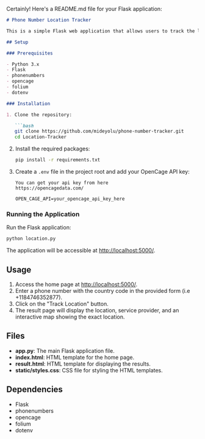 Certainly! Here's a README.md file for your Flask application:

```markdown
# Phone Number Location Tracker

This is a simple Flask web application that allows users to track the location and service provider of a phone number. The application utilizes the `phonenumbers` library for parsing phone numbers, `geocoder` for obtaining location information, and `OpenCageGeocode` for geocoding. The results are displayed on an interactive map created with `folium`.

## Setup

### Prerequisites

- Python 3.x
- Flask
- phonenumbers
- opencage
- folium
- dotenv

### Installation

1. Clone the repository:

   ```bash
   git clone https://github.com/mideyolu/phone-number-tracker.git
   cd Location-Tracker
   ```

2. Install the required packages:

   ```bash
   pip install -r requirements.txt
   ```

3. Create a `.env` file in the project root and add your OpenCage API key:

   ```
   You can get your api key from here
   https://opencagedata.com/
   ```
   ```
   OPEN_CAGE_API=your_opencage_api_key_here
   ```

### Running the Application

Run the Flask application:

```bash
python location.py
```

The application will be accessible at [http://localhost:5000/](http://localhost:5000/).

## Usage

1. Access the home page at [http://localhost:5000/](http://localhost:5000/).
2. Enter a phone number with the country code in the provided form (i.e +1184746352877).
3. Click on the "Track Location" button.
4. The result page will display the location, service provider, and an interactive map showing the exact location.

## Files

- **app.py**: The main Flask application file.
- **index.html**: HTML template for the home page.
- **result.html**: HTML template for displaying the results.
- **static/styles.css**: CSS file for styling the HTML templates.

## Dependencies

- Flask
- phonenumbers
- opencage
- folium
- dotenv


